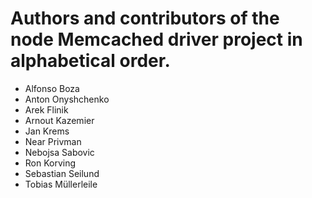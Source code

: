 # Authors and contributors of the node Memcached driver project in alphabetical order.

- Alfonso Boza
- Anton Onyshchenko
- Arek Flinik
- Arnout Kazemier
- Jan Krems
- Near Privman
- Nebojsa Sabovic
- Ron Korving
- Sebastian Seilund
- Tobias Müllerleile
